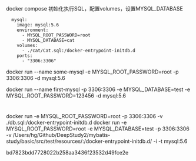 

docker compose 初始化执行SQL，配置volumes，设置MYSQL_DATABASE

```
  mysql:
    image: mysql:5.6
    environment:
      - MYSQL_ROOT_PASSWORD=root
      - MYSQL_DATABASE=cat
    volumes:
      - ./cat/Cat.sql:/docker-entrypoint-initdb.d
    ports:
      - "3306:3306"
```


docker run --name some-mysql -e MYSQL_ROOT_PASSWORD=root -p 3306:3306 -d mysql:5.6







docker run --name first-mysql -p 3306:3306  -e MYSQL_DATABASE=test -e MYSQL_ROOT_PASSWORD=123456 -d mysql:5.6






# 

docker run  -e MYSQL_ROOT_PASSWORD=root -p 3306:3306 -v ./db.sql:/docker-entrypoint-initdb.d
docker run  -e MYSQL_ROOT_PASSWORD=root  -e MYSQL_DATABASE=test  -p 3306:3306 -v /Users/hg/Github/DeepStudy2/mybatis-study/basic/src/test/resources/:/docker-entrypoint-initdb.d/ -i -t mysql:5.6




 bd7823bdd7728022b258aa3436f23532d49fce2e
